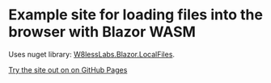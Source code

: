 # Example site for loading files into the browser with Blazor WASM

Uses nuget library: [W8lessLabs.Blazor.LocalFiles](https://www.nuget.org/packages/W8lessLabs.Blazor.LocalFiles).

[Try the site out on on GitHub Pages](https://jburman.github.io/BlazorLocalFilesExample/)
